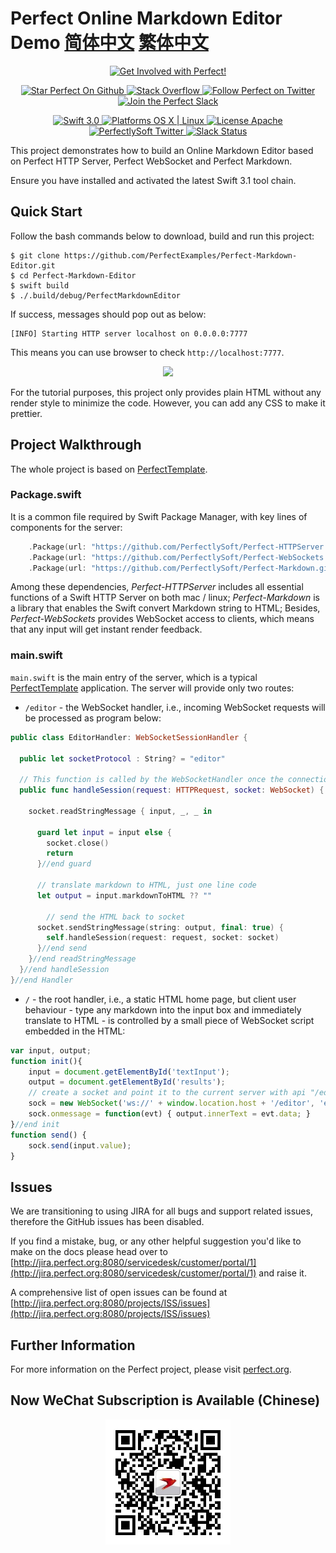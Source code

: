 # Perfect Online Markdown Editor Demo [简体中文](README.zh_CN.md) [繁体中文](README.zh_TW.md)

<p align="center">
    <a href="http://perfect.org/get-involved.html" target="_blank">
        <img src="http://perfect.org/assets/github/perfect_github_2_0_0.jpg" alt="Get Involved with Perfect!" width="854" />
    </a>
</p>

<p align="center">
    <a href="https://github.com/PerfectlySoft/Perfect" target="_blank">
        <img src="http://www.perfect.org/github/Perfect_GH_button_1_Star.jpg" alt="Star Perfect On Github" />
    </a>  
    <a href="http://stackoverflow.com/questions/tagged/perfect" target="_blank">
        <img src="http://www.perfect.org/github/perfect_gh_button_2_SO.jpg" alt="Stack Overflow" />
    </a>  
    <a href="https://twitter.com/perfectlysoft" target="_blank">
        <img src="http://www.perfect.org/github/Perfect_GH_button_3_twit.jpg" alt="Follow Perfect on Twitter" />
    </a>  
    <a href="http://perfect.ly" target="_blank">
        <img src="http://www.perfect.org/github/Perfect_GH_button_4_slack.jpg" alt="Join the Perfect Slack" />
    </a>
</p>

<p align="center">
    <a href="https://developer.apple.com/swift/" target="_blank">
        <img src="https://img.shields.io/badge/Swift-3.0-orange.svg?style=flat" alt="Swift 3.0">
    </a>
    <a href="https://developer.apple.com/swift/" target="_blank">
        <img src="https://img.shields.io/badge/Platforms-OS%20X%20%7C%20Linux%20-lightgray.svg?style=flat" alt="Platforms OS X | Linux">
    </a>
    <a href="http://perfect.org/licensing.html" target="_blank">
        <img src="https://img.shields.io/badge/License-Apache-lightgrey.svg?style=flat" alt="License Apache">
    </a>
    <a href="http://twitter.com/PerfectlySoft" target="_blank">
        <img src="https://img.shields.io/badge/Twitter-@PerfectlySoft-blue.svg?style=flat" alt="PerfectlySoft Twitter">
    </a>
    <a href="http://perfect.ly" target="_blank">
        <img src="http://perfect.ly/badge.svg" alt="Slack Status">
    </a>
</p>

This project demonstrates how to build an Online Markdown Editor based on Perfect HTTP Server, Perfect WebSocket and Perfect Markdown.

Ensure you have installed and activated the latest Swift 3.1 tool chain.


## Quick Start


Follow the bash commands below to download, build and run this project:

```
$ git clone https://github.com/PerfectExamples/Perfect-Markdown-Editor.git
$ cd Perfect-Markdown-Editor
$ swift build
$ ./.build/debug/PerfectMarkdownEditor
```

If success, messages should pop out as below:

```
[INFO] Starting HTTP server localhost on 0.0.0.0:7777
```

This means you can use browser to check `http://localhost:7777`.
<p align=center><img src='sample.png'></img></p>

For the tutorial purposes, this project only provides plain HTML without any render style to minimize the code. However, you can add any CSS to make it prettier.

## Project Walkthrough

The whole project is based on [PerfectTemplate](https://github.com/PerfectlySoft/PerfectTemplate.git).

### Package.swift

It is a common file required by Swift Package Manager, with key lines of components for the server:

``` swift
	.Package(url: "https://github.com/PerfectlySoft/Perfect-HTTPServer.git", majorVersion: 2),
	.Package(url: "https://github.com/PerfectlySoft/Perfect-WebSockets.git", majorVersion:2),
	.Package(url: "https://github.com/PerfectlySoft/Perfect-Markdown.git", majorVersion: 1)
```

Among these dependencies, *Perfect-HTTPServer* includes all essential functions of a Swift HTTP Server on both mac / linux; *Perfect-Markdown* is a library that enables the Swift convert Markdown string to HTML; Besides, *Perfect-WebSockets* provides WebSocket access to clients, which means that any input will get instant render feedback.

### main.swift

`main.swift` is the main entry of the server, which is a typical [PerfectTemplate](https://github.com/PerfectlySoft/PerfectTemplate.git) application. The server will provide only two routes:

- `/editor` - the WebSocket handler, i.e., incoming WebSocket requests will be processed as program below:

``` swift
public class EditorHandler: WebSocketSessionHandler {

  public let socketProtocol : String? = "editor"

  // This function is called by the WebSocketHandler once the connection has been established.
  public func handleSession(request: HTTPRequest, socket: WebSocket) {

    socket.readStringMessage { input, _, _ in

      guard let input = input else {
        socket.close()
        return
      }//end guard

      // translate markdown to HTML, just one line code
      let output = input.markdownToHTML ?? ""

		// send the HTML back to socket
      socket.sendStringMessage(string: output, final: true) {
        self.handleSession(request: request, socket: socket)
      }//end send
    }//end readStringMessage
  }//end handleSession
}//end Handler
```

- `/` - the root handler, i.e., a static HTML home page, but client user behaviour - type any markdown into the input box and immediately translate to HTML - is controlled by a small piece of WebSocket script embedded in the HTML:

``` javascript
var input, output;
function init(){
	input = document.getElementById('textInput');
	output = document.getElementById('results');
	// create a socket and point it to the current server with api "/editor" and protocol "editor" (can be different names)
	sock = new WebSocket('ws://' + window.location.host + '/editor', 'editor');
	sock.onmessage = function(evt) { output.innerText = evt.data; }
}//end init
function send() {
	sock.send(input.value);
}
```

## Issues

We are transitioning to using JIRA for all bugs and support related issues, therefore the GitHub issues has been disabled.

If you find a mistake, bug, or any other helpful suggestion you'd like to make on the docs please head over to [http://jira.perfect.org:8080/servicedesk/customer/portal/1](http://jira.perfect.org:8080/servicedesk/customer/portal/1) and raise it.

A comprehensive list of open issues can be found at [http://jira.perfect.org:8080/projects/ISS/issues](http://jira.perfect.org:8080/projects/ISS/issues)

## Further Information
For more information on the Perfect project, please visit [perfect.org](http://perfect.org).


## Now WeChat Subscription is Available (Chinese)
<p align=center><img src="https://raw.githubusercontent.com/PerfectExamples/Perfect-Cloudinary-ImageUploader-Demo/master/qr.png"></p>
